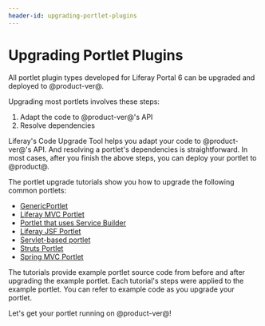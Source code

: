 ```yaml
---
header-id: upgrading-portlet-plugins
---
```


# Upgrading Portlet Plugins

All portlet plugin types developed for Liferay Portal 6 can be upgraded and
deployed to @product-ver@.

Upgrading most portlets involves these steps:

1.  Adapt the code to @product-ver@'s API
2.  Resolve dependencies

Liferay's Code Upgrade Tool helps you adapt your code to @product-ver@'s API.
And resolving a portlet's dependencies is straightforward. In most cases, after
you finish the above steps, you can deploy your portlet to @product@.

The portlet upgrade tutorials show you how to upgrade the following common
portlets: 

-   [GenericPortlet](/docs/7-1/tutorials/-/knowledge_base/t/upgrading-a-genericportlet)
-   [Liferay MVC Portlet](/docs/7-1/tutorials/-/knowledge_base/t/upgrading-a-liferay-mvc-portlet)
-   [Portlet that uses Service Builder](/docs/7-1/tutorials/-/knowledge_base/t/upgrading-portlets-that-use-service-builder)
-   [Liferay JSF Portlet](develop/tutorials/-/knowledge_base/7-1/upgrading-a-liferay-jsf-portlet)
-   [Servlet-based portlet](/docs/7-1/tutorials/-/knowledge_base/t/upgrading-a-servlet-based-portlet)
-   [Struts Portlet](/docs/7-0/tutorials/-/knowledge_base/t/upgrading-a-struts-portlet)
-   [Spring MVC Portlet](/docs/7-1/tutorials/-/knowledge_base/t/upgrading-a-spring-mvc-portlet)

The tutorials provide example portlet source code from before and after
upgrading the example portlet. Each tutorial's steps were applied to the example
portlet. You can refer to example code as you upgrade your portlet. 

Let's get your portlet running on @product-ver@!
